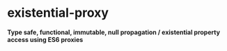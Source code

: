 # existential-proxy

**Type safe, functional, immutable, null propagation / existential property access using ES6 proxies**
